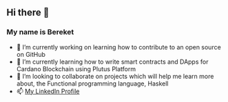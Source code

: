 ## Hi there 👋
### My name is Bereket

- 🔭 I’m currently working on learning how to contribute to an open source on GitHub
- 🌱 I’m currently learning how to write smart contracts and DApps for Cardano Blockchain using Plutus Platform
- 👯 I’m looking to collaborate on projects which will help me learn more about, the Functional programming language, Haskell
- 📫 [My LinkedIn Profile](https://www.linkedin.com/in/bereketgodebo)

<!--
**bereketgodebo/bereketgodebo** is a ✨ _special_ ✨ repository because its `README.md` (this file) appears on your GitHub profile.

Here are some ideas to get you started:




- 🤔 I’m looking for help with ...
- 💬 Ask me about ...

- 😄 Pronouns: ...
- ⚡ Fun fact: ...
-->

